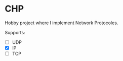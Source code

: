 # CHP

Hobby project where I implement Network Protocoles.

Supports:  
- [ ] UDP
- [X] IP
- [ ] TCP
